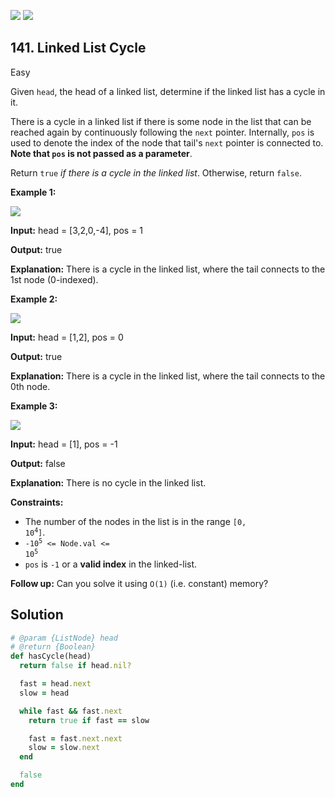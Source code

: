 [![](https://img.shields.io/github/stars/LeetCode-in-Ruby/LeetCode-in-Ruby?label=Stars&style=flat-square)](https://github.com/LeetCode-in-Ruby/LeetCode-in-Ruby)
[![](https://img.shields.io/github/forks/LeetCode-in-Ruby/LeetCode-in-Ruby?label=Fork%20me%20on%20GitHub%20&style=flat-square)](https://github.com/LeetCode-in-Ruby/LeetCode-in-Ruby/fork)

## 141\. Linked List Cycle

Easy

Given `head`, the head of a linked list, determine if the linked list has a cycle in it.

There is a cycle in a linked list if there is some node in the list that can be reached again by continuously following the `next` pointer. Internally, `pos` is used to denote the index of the node that tail's `next` pointer is connected to. **Note that `pos` is not passed as a parameter**.

Return `true` _if there is a cycle in the linked list_. Otherwise, return `false`.

**Example 1:**

![](https://assets.leetcode.com/uploads/2018/12/07/circularlinkedlist.png)

**Input:** head = [3,2,0,-4], pos = 1

**Output:** true

**Explanation:** There is a cycle in the linked list, where the tail connects to the 1st node (0-indexed). 

**Example 2:**

![](https://assets.leetcode.com/uploads/2018/12/07/circularlinkedlist_test2.png)

**Input:** head = [1,2], pos = 0

**Output:** true

**Explanation:** There is a cycle in the linked list, where the tail connects to the 0th node. 

**Example 3:**

![](https://assets.leetcode.com/uploads/2018/12/07/circularlinkedlist_test3.png)

**Input:** head = [1], pos = -1

**Output:** false

**Explanation:** There is no cycle in the linked list. 

**Constraints:**

*   The number of the nodes in the list is in the range <code>[0, 10<sup>4</sup>]</code>.
*   <code>-10<sup>5</sup> <= Node.val <= 10<sup>5</sup></code>
*   `pos` is `-1` or a **valid index** in the linked-list.

**Follow up:** Can you solve it using `O(1)` (i.e. constant) memory?

## Solution

```ruby
# @param {ListNode} head
# @return {Boolean}
def hasCycle(head)
  return false if head.nil?

  fast = head.next
  slow = head

  while fast && fast.next
    return true if fast == slow

    fast = fast.next.next
    slow = slow.next
  end

  false
end
```